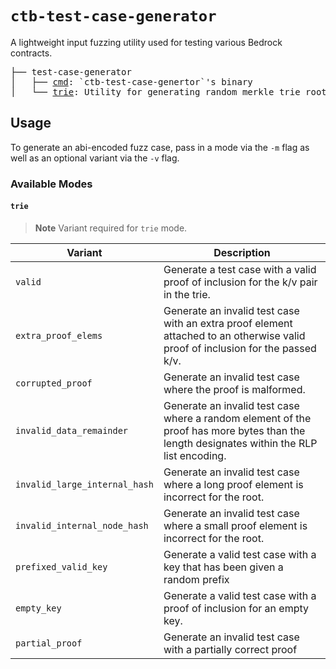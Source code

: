 # `ctb-test-case-generator`

A lightweight input fuzzing utility used for testing various Bedrock contracts.

<pre>
├── test-case-generator
│   ├── <a href="./cmd">cmd</a>: `ctb-test-case-genertor`'s binary
│   └── <a href="./trie">trie</a>: Utility for generating random merkle trie roots / inclusion proofs
</pre>

## Usage

To generate an abi-encoded fuzz case, pass in a mode via the `-m` flag as well as an optional variant via the `-v` flag.

### Available Modes

#### `trie`

> **Note**
> Variant required for `trie` mode.

| Variant                       | Description                                                                                                                               |
| ----------------------------- | ----------------------------------------------------------------------------------------------------------------------------------------- |
| `valid`                       | Generate a test case with a valid proof of inclusion for the k/v pair in the trie.                                                        |
| `extra_proof_elems`           | Generate an invalid test case with an extra proof element attached to an otherwise valid proof of inclusion for the passed k/v.           |
| `corrupted_proof`             | Generate an invalid test case where the proof is malformed.                                                                               |
| `invalid_data_remainder`      | Generate an invalid test case where a random element of the proof has more bytes than the length designates within the RLP list encoding. |
| `invalid_large_internal_hash` | Generate an invalid test case where a long proof element is incorrect for the root.                                                       |
| `invalid_internal_node_hash`  | Generate an invalid test case where a small proof element is incorrect for the root.                                                      |
| `prefixed_valid_key`          | Generate a valid test case with a key that has been given a random prefix                                                                 |
| `empty_key`                   | Generate a valid test case with a proof of inclusion for an empty key.                                                                    |
| `partial_proof`               | Generate an invalid test case with a partially correct proof                                                                              |
